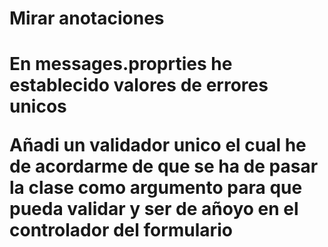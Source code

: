 <h1>Mirar anotaciones<h1>

<p>En messages.proprties he establecido valores de errores unicos<p>
<p>Añadi un validador unico el cual he de acordarme de que se ha de pasar la clase como argumento para que pueda validar y ser de añoyo en el controlador del formulario<p>